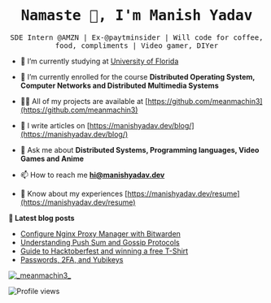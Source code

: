 <h1 align="center"><samp>
  Namaste 🙏, I'm Manish Yadav <samp>
</h1>
<p align="center">
  <samp>
  SDE Intern @AMZN | Ex-@paytminsider | Will code for coffee, food, compliments | Video gamer, DIYer
  </samp>
  
</p>

- 🔭 I’m currently studying at [University of Florida](https://cise.ufl.edu/)

- 🌱 I’m currently enrolled for the course **Distributed Operating System, Computer Networks and Distributed Multimedia Systems**

- 👨‍💻 All of my projects are available at [https://github.com/meanmachin3](https://github.com/meanmachin3)

- 📝 I write articles on [https://manishyadav.dev/blog/](https://manishyadav.dev/blog/)

- 💬 Ask me about **Distributed Systems, Programming languages, Video Games and Anime**

- 📫 How to reach me **hi@manishyadav.dev**

- 📄 Know about my experiences [https://manishyadav.dev/resume](https://manishyadav.dev/resume)


**📕 Latest blog posts**
<!-- BLOG-POST-LIST:START -->
- [Configure Nginx Proxy Manager with Bitwarden](https://manishyadav.dev/blog/configure-nginx-proxy-manager-with-bitwarden)
- [Understanding Push Sum and Gossip Protocols](https://manishyadav.dev/blog/gossip-push-sum-protocols)
- [Guide to Hacktoberfest and winning a free T-Shirt](https://manishyadav.dev/blog/guide-to-hacktoberfest)
- [Passwords, 2FA, and Yubikeys](https://manishyadav.dev/blog/stick-with-security)
<!-- BLOG-POST-LIST:END -->

<p align="left"> <a href="https://twitter.com/_meanmachin3_" target="blank"><img src="https://img.shields.io/twitter/follow/_meanmachin3_?logo=twitter&style=for-the-badge" alt="_meanmachin3_" /></a> </p>

<!--
<p>&nbsp;<img align="center" src="https://github-readme-stats.vercel.app/api?username=meanmachin3&show_icons=true&locale=en" alt="meanmachin3" /></p>
-->
<p align="left">
  <img src="https://gpvc.arturio.dev/meanmachin3" alt="Profile views" />
</p>

